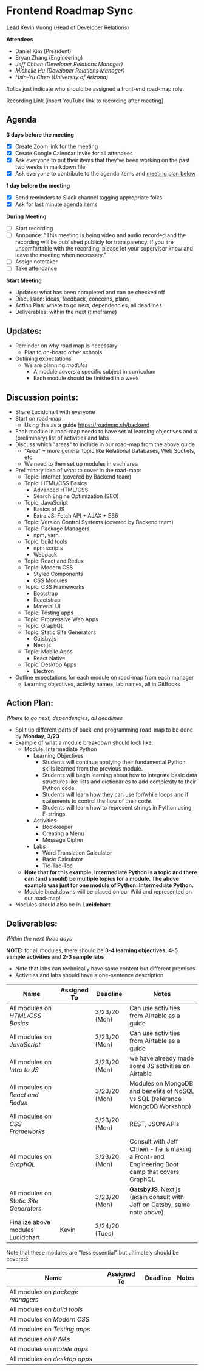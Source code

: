 # Frontend Roadmap Sync

**Lead**
Kevin Vuong (Head of Developer Relations)

**Attendees**

* Daniel Kim (President) 
* Bryan Zhang (Engineering)
* *Jeff Chhen (Developer Relations Manager)*
* *Michelle Hu (Developer Relations Manager)*
* *Hsin-Yu Chen (University of Arizona)* 

*Italics* just indicate who should be assigned a front-end road-map role. 

Recording Link
[insert YouTube link to recording after meeting]

## Agenda

**3 days before the meeting**

- [x] Create Zoom link for the meeting
- [x] Create Google Calendar Invite for all attendees
- [x] Ask everyone to put their items that they've been working on the past two weeks in markdown file
- [x] Ask everyone to contribute to the agenda items and [meeting plan below](https://github.com/shreyagupta98/people/blob/master/meeting_template.md#updates)

**1 day before the meeting**

- [x] Send reminders to Slack channel tagging appropriate folks. 
- [x] Ask for last minute agenda items

**During Meeting**

- [ ] Start recording
- [ ] Announce:
  “This meeting is being video and audio recorded and the recording will be published publicly for transparency. If you are uncomfortable with the recording, please let your supervisor know and leave the meeting when necessary.”
- [ ] Assign notetaker
- [ ] Take attendance

**Start Meeting**

* Updates: what has been completed and can be checked off
* Discussion: ideas, feedback, concerns, plans
* Action Plan: where to go next, dependencies, all deadlines
* Deliverables: within the next (timeframe)

## Updates:

* Reminder on why road map is necessary
  * Plan to on-board other schools
* Outlining expectations
  * We are planning *modules* 
    * A module covers a specific subject in curriculum
    * Each module should be finished in a week

## Discussion points:

* Share Lucidchart with everyone
* Start on road-map
  * Using this as a guide https://roadmap.sh/backend
* Each module in road-map needs to have set of learning objectives and a (preliminary) list of activities and labs
* Discuss which "areas" to include in our road-map from the above guide
  * "Area" = more general topic like Relational Databases, Web Sockets, etc.
  * We need to then set up modules in each area
* Preliminary idea of what to cover in the road-map: 
  * Topic: Internet (covered by Backend team)
  * Topic: HTML/CSS Basics
    * Advanced HTML/CSS
    * Search Engine Optimization (SEO)
  * Topic: JavaScript
    * Basics of JS
    * Extra JS: Fetch API + AJAX + ES6
  * Topic: Version Control Systems (covered by Backend team)
  * Topic: Package Managers
    * npm, yarn
  * Topic: build tools
    * npm scripts
    * Webpack
  * Topic: React and Redux
  * Topic: Modern CSS
    * Styled Components
    * CSS Modules
  * Topic: CSS Frameworks
    * Bootstrap
    * Reactstrap
    * Material UI
  * Topic: Testing apps
  * Topic: Progressive Web Apps
  * Topic: GraphQL
  * Topic: Static Site Generators
    * Gatsby.js
    * Next.js
  * Topic: Mobile Apps
    * React Native
  * Topic: Desktop Apps
    * Electron
* Outline expectations for each module on road-map from each manager
  * Learning objectives, activity names, lab names, all in GitBooks

## Action Plan:

*Where to go next, dependencies, all deadlines*

* Split up different parts of back-end programming road-map to be done by **Monday**, **3/23**
* Example of what a module breakdown should look like:
  * Module: Intermediate Python
    * Learning Objectives
      * Students will continue applying their fundamental Python skills learned from the previous module.
      * Students will begin learning about how to integrate basic data structures like lists and dictionaries to add complexity to their Python code.
      * Students will learn how they can use for/while loops and if statements to control the flow of their code.
      * Students will learn how to represent strings in Python using F-strings.
    * Activities
      * Bookkeeper
      * Creating a Menu
      * Message Cipher
    * Labs
      * Word Translation Calculator
      * Basic Calculator
      * Tic-Tac-Toe
  * **Note that for this example, Intermediate Python is a topic and there can (and should) be multiple topics for a module. The above example was just for one module of Python: Intermediate Python.**
  * Module breakdowns will be placed on our Wiki and represented on our road-map!
* Modules should also be in **Lucidchart**

## Deliverables:

*Within the next three days*

**NOTE:** for all modules, there should be **3-4 learning objectives**, **4-5 sample activities**  and **2-3 sample labs**

- Note that labs can technically have same content but different premises
- Activities and labs should have a one-sentence description

| Name                                    | Assigned To | Deadline       | Notes                                                        |
| --------------------------------------- | ----------- | -------------- | ------------------------------------------------------------ |
| All modules on *HTML/CSS Basics*        |             | 3/23/20 (Mon)  | Can use activities from Airtable as a guide                  |
| All modules on *JavaScript*             |             | 3/23/20 (Mon)  | Can use activities from Airtable as a guide                  |
| All modules on *Intro to JS*            |             | 3/23/20 (Mon)  | we have already made some JS activities on Airtable          |
| All modules on *React and Redux*        |             | 3/23/20 (Mon)  | Modules on MongoDB and benefits of NoSQL vs SQL (reference MongoDB Workshop) |
| All modules on *CSS Frameworks*         |             | 3/23/20 (Mon)  | REST, JSON APIs                                              |
| All modules on *GraphQL*                |             | 3/23/20 (Mon)  | Consult with Jeff Chhen - he is making a Front-end Engineering Boot camp that covers GraphQL |
| All modules on *Static Site Generators* |             | 3/23/20 (Mon)  | **GatsbyJS**, Next.js (again consult with Jeff on Gatsby, same note above) |
| Finalize above modules' Lucidchart      | Kevin       | 3/24/20 (Tues) |                                                              |

Note that these modules are "less essential" but ultimately should be covered:

| Name                              | Assigned To | Deadline | Notes |
| --------------------------------- | ----------- | -------- | ----- |
| All modules on *package managers* |             |          |       |
| All modules on *build tools*      |             |          |       |
| All modules on *Modern CSS*       |             |          |       |
| All modules on *Testing apps*     |             |          |       |
| All modules on *PWAs*             |             |          |       |
| All modules on *mobile apps*      |             |          |       |
| All modules on *desktop apps*     |             |          |       |
